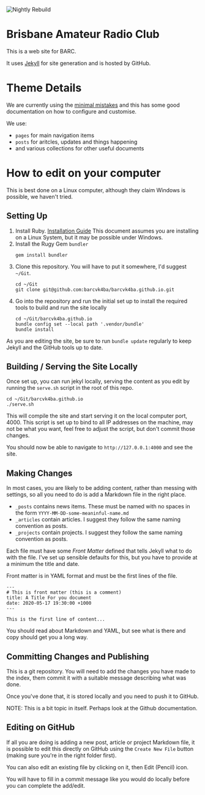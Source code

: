 ![Nightly Rebuild](https://github.com/barcvk4ba/barcvk4ba.github.io/workflows/Nightly%20Rebuild/badge.svg)

# Brisbane Amateur Radio Club

This is a web site for BARC.

It uses [Jekyll](https://jekyllrb.com/docs) for site generation and is hosted by GitHub.


# Theme Details

We are currently using the [minimal
mistakes](https://mmistakes.github.io/minimal-mistakes) and this has some good
documentation on how to configure and customise.

We use:
* `pages` for main navigation items
* `posts` for aritcles, updates and things happening
* and various collections for other useful documents

# How to edit on your computer

This is best done on a Linux computer, although they claim Windows is possible,
we haven't tried.

## Setting Up

1. Install Ruby. [Installation Guide](https://jekyllrb.com/docs/installation/)
   This document assumes you are installing on a Linux System, but it may be
   possible under Windows.
2. Install the Rugy Gem `bundler`
   ```
   gem install bundler
   ```
3. Clone this repository. You will have to put it somewhere, I'd suggest
   `~/Git`.
   ```
   cd ~/Git
   git clone git@github.com:barcvk4ba/barcvk4ba.github.io.git
   ```
4. Go into the repository and run the initial set up to install the required
   tools to build and run the site locally
   ```
   cd ~/Git/barcvk4ba.github.io
   bundle config set --local path '.vendor/bundle'
   bundle install
   ```

As you are editing the site, be sure to run `bundle update` regularly to keep
Jekyll and the GitHub tools up to date.

## Building / Serving the Site Locally

Once set up, you can run jekyl locally, serving the content as you edit by running the
`serve.sh` script in the root of this repo.

```
cd ~/Git/barcvk4ba.github.io
./serve.sh
```

This will compile the site and start serving it on the local computer port, 4000.
This script is set up to bind to all IP addresses on the machine, may not
be what you want, feel free to adjust the script, but don't commit those
changes.

You should now be able to navigate to `http://127.0.0.1:4000` and see the site.

## Making Changes

In most cases, you are likely to be adding content, rather than messing with
settings, so all you need to do is add a Markdown file in the right place.

* `_posts` contains news items. These must be named with no spaces in the form
  `YYYY-MM-DD-some-meaninful-name.md`
* `_articles` contain articles. I suggest they follow the same naming
  convention as posts.
* `_projects` contain projects. I suggest they follow the same naming
  convention as posts.

Each file must have some _Front Matter_ defined that tells Jekyll what to do
with the file. I've set up sensible defaults for this, but you have to provide
at a minimum the title and date.

Front matter is in YAML format and must be the first lines of the file.

```
---
# This is front matter (this is a comment)
title: A Title For you document
date: 2020-05-17 19:30:00 +1000
---

This is the first line of content...
```

You should read about Markdown and YAML, but see what is there and copy should
get you a long way.

## Committing Changes and Publishing

This is a git repository. You will need to add the changes you have made to the
index, them commit it with a suitable message describing what was done.

Once you've done that, it is stored locally and you need to push it to GitHub.

NOTE: This is a bit topic in itself. Perhaps look at the Github documentation.

## Editing on GitHub

If all you are doing is adding a new post, article or project Markdown file, it
is possible to edit this directly on GitHub using the `Create New File` button
(making sure you're in the right folder first).

You can also edit an existing file by clicking on it, then Edit (Pencil) icon.

You will have to fill in a commit message like you would do locally before you
can complete the add/edit.







